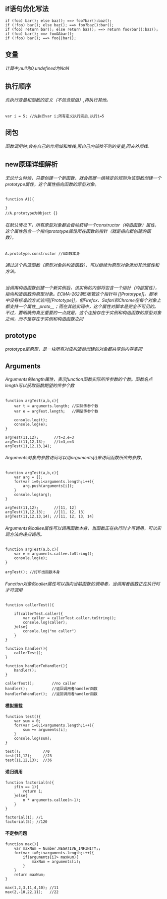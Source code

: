 ## if语句优化写法

```
if (foo) bar(); else baz(); ==> foo?bar():baz();
if (!foo) bar(); else baz(); ==> foo?baz():bar();
if (foo) return bar(); else return baz(); ==> return foo?bar():baz();
if (foo) bar(); ==> foo&&bar();
if (!foo) bar(); ==> foo||bar();
```
## 变量
###### 计算中,null为0,undefined为NaN

## 执行顺序
###### 先执行变量和函数的定义（不包含赋值）,再执行其他。

```
var i = 5; //先执行var i;所有定义执行完后,执行i=5
```
## 闭包
###### 函数调用时,会有自己的作用域和堆栈,再自己内部找不到的变量,回去外部找.

## new原理详细解析
###### 无论什么时候，只要创建一个新函数，就会根据一组特定的规则为该函数创建一个prototype属性，这个属性指向函数的原型对象。


```
function A(){
   
}
//A.prototype为Object {}
```

###### 在默认情况下，所有原型对象都会自动获得一个constructor（构造函数）属性，这个属性包含一个指向prototype属性所在函数的指针（就是指向新创建的函数）。

```
A.prototype.constructor //A函数本身
```

###### 通过这个构造函数（原型对象的构造函数），可以继续为原型对象添加其他属性和方法。


###### 当调用构造函数创建一个新实例后，该实例的内部将包含一个指针（内部属性），指向构造函数的原型对象。ECMA-262第5版管这个指针叫 [[Prototype]]。脚本中没有标准的方式访问[[Prototype]]，但Firefox、Safari和Chrome在每个对象上都支持一个属性__proto__；而在其他实现中，这个属性对脚本是完全不可见的。不过，要明确的真正重要的一点就是，这个连接存在于实例和构造函数的原型对象之间，而不是存在于实例和构造函数之间

## prototype
###### prototype是原型，是一块所有对应构造器创建的对象都共享的内存空间

## Arguments
###### Arguments的length属性，表示function函数实际所传参数的个数。函数名点length可以获取函数期望的传参个数

```
function argTest(a,b,c){
	var t = arguments.length; //实际传参个数
	var e = argTest.length;   //期望传参个数

	console.log(t);
	console.log(e);
}

argTest(11,12);       //t=2,e=3
argTest(11,12,13);    //t=3,e=3
argTest(11,12,13,14);
```
###### Arguments对象的参数访问可以用arguments[i]来访问函数所传的参数。

```
function argTest(a,b,c){
	var arg = [];
	for(var i=0;i<arguments.length;i++){
		arg.push(arguments[i]);
	}
	console.log(arg);
}

argTest(11,12);       //[11, 12]
argTest(11,12,13);    //[11, 12, 13]
argTest(11,12,13,14); //[11, 12, 13, 14]
```
###### Arguments的callee属性可以调用函数本身，当函数正在执行时才可调用，可以实现方法的递归调用。

```
function argTest(a,b,c){
	var e = arguments.callee.toString();
	console.log(e);
}

argTest(); //打印出函数本身
```
###### Function对象的caller属性可以指向当前函数的调用者，当调用者函数正在执行时才可调用

```
function callerTest(){

	if(callerTest.caller){
		var caller = callerTest.caller.toString();
		console.log(caller);
	}else{
		console.log("no caller")
	}
}

function handler(){
	callerTest();
}

function handlerToHandler(){
	handler();
}

callerTest();        //no caller
handler();           //返回调用者handler函数
handlerToHandler();  //返回调用者handler函数
```
#### 模拟重载

```
function test(){
	var sum = 0;
	for(var i=0;i<arguments.length;i++){
		sum += arguments[i];
	}
	console.log(sum);
}

test();          //0
test(11,12);     //23
test(11,12,13);  //36
```
#### 递归调用

```
function factorial(n){
	if(n == 1){
		return 1;
	}else{
		n * arguments.callee(n-1);
	}
}

factorial(1); //1
factorial(5); //120
```
#### 不定参问题

```
function max(){
	var maxNum = Number.NEGATIVE_INFINITY;;
	for(var i=0;i<arguments.length;i++){
		if(arguments[i]> maxNum){
			maxNum = arguments[i];
		}
	}
	return maxNum;
}

max(1,2,3,11,4,10); //11
max(2,-10,22,11);   //22
```
